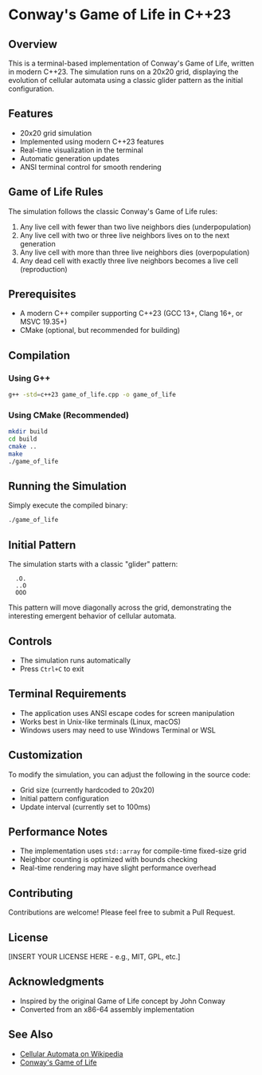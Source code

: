 # Conway's Game of Life in C++23

## Overview

This is a terminal-based implementation of Conway's Game of Life, written in modern C++23. The simulation runs on a 20x20 grid, displaying the evolution of cellular automata using a classic glider pattern as the initial configuration.

## Features

- 20x20 grid simulation
- Implemented using modern C++23 features
- Real-time visualization in the terminal
- Automatic generation updates
- ANSI terminal control for smooth rendering

## Game of Life Rules

The simulation follows the classic Conway's Game of Life rules:

1. Any live cell with fewer than two live neighbors dies (underpopulation)
2. Any live cell with two or three live neighbors lives on to the next generation
3. Any live cell with more than three live neighbors dies (overpopulation)
4. Any dead cell with exactly three live neighbors becomes a live cell (reproduction)

## Prerequisites

- A modern C++ compiler supporting C++23 (GCC 13+, Clang 16+, or MSVC 19.35+)
- CMake (optional, but recommended for building)

## Compilation

### Using G++

```bash
g++ -std=c++23 game_of_life.cpp -o game_of_life
```

### Using CMake (Recommended)

```bash
mkdir build
cd build
cmake ..
make
./game_of_life
```

## Running the Simulation

Simply execute the compiled binary:

```bash
./game_of_life
```

## Initial Pattern

The simulation starts with a classic "glider" pattern:

```
  .O.
  ..O
  OOO
```

This pattern will move diagonally across the grid, demonstrating the interesting emergent behavior of cellular automata.

## Controls

- The simulation runs automatically
- Press `Ctrl+C` to exit

## Terminal Requirements

- The application uses ANSI escape codes for screen manipulation
- Works best in Unix-like terminals (Linux, macOS)
- Windows users may need to use Windows Terminal or WSL

## Customization

To modify the simulation, you can adjust the following in the source code:
- Grid size (currently hardcoded to 20x20)
- Initial pattern configuration
- Update interval (currently set to 100ms)

## Performance Notes

- The implementation uses `std::array` for compile-time fixed-size grid
- Neighbor counting is optimized with bounds checking
- Real-time rendering may have slight performance overhead

## Contributing

Contributions are welcome! Please feel free to submit a Pull Request.

## License

[INSERT YOUR LICENSE HERE - e.g., MIT, GPL, etc.]

## Acknowledgments

- Inspired by the original Game of Life concept by John Conway
- Converted from an x86-64 assembly implementation

## See Also

- [Cellular Automata on Wikipedia](https://en.wikipedia.org/wiki/Cellular_automaton)
- [Conway's Game of Life](https://en.wikipedia.org/wiki/Conway%27s_Game_of_Life)
